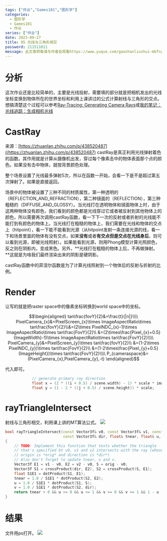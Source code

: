 ```yaml
---
tags: ["作业","Games101","图形学"]
categories:
  - 图形学
  - Games101
  - 作业
series: ["作业"]
date: 2023-09-27
title: 05 光线与三角形相交 
password: 211511011
message: 此文章转载请与作者处观看https://www.yuque.com/gaoshanliushui-mbfny
---
```

# 分析
这次作业还是比较简单的，主要是光线投射，需要填的部分就是把相机发出的光线坐标变换到物体所在的世界坐标和利用上课讲过的公式计算射线与三角形的交点。
想搞清楚这个过程可以参考[Ray-Tracing: Generating Camera Rays](/https://www.scratchapixel.com/lessons/3d-basic-rendering/ray-tracing-generating-camera-rays/generating-camera-rays)或[我的笔记：光线追踪：生成相机光线](/https://www.yuque.com/gaoshanliushui-mbfny/sst4c5/ppkqf2)
# CastRay
来源：[https://zhuanlan.zhihu.com/p/438520487](/https://zhuanlan.zhihu.com/p/438520487)
castRay是真正利用光线弹射着色的函数。其作用就是计算从摄像机出发，穿过每个像素击中的物体表面那个点的颜色。如果没有击中物体，就按背景颜色处理。

整个场景设置了光线最多弹射5次，所以在函数一开始，会看一下是不是超过第五次弹射了。如果是直接返回。

场景中的物体被设置了三种不同的材质属性，第一种透明的（REFLECTION_AND_REFRACTION），第二种镜面的（REFLECTION），第三种粗糙的（DIFFUSE_AND_GLOSSY）。当光线打在透明物体和镜面物体上时，由于这两种物体没有颜色，我们看到的颜色都是光线穿过它或者被反射到其他物体上的颜色，所以需要再次调用castRay函数，看一下下一次的反射或者折射的光线能不能打到有颜色的物体上。当光线打在粗糙的物体上，我们需要在光线和物体的交点上（hitpoint），看一下能不能看到光源（从hitpoint发射一条连接光源的线，看一下和场景里面的物体有没有交点，如果**没有**或者**有交点但是交点在光线身后**，则可以看到光源，即被光线照射）。如果能看到光源，则用Phong模型计算光照颜色，反之则在阴影内，变成黑色。另外，**光线打在粗糙的物体上后，不再做弹射。**这就是为啥我们最终渲染出来的阴影是硬阴影。

castRay函数中的菲涅尔函数是为了计算光线照射到一个物体后的反射与折射的比例。
# Render
让写的就是把raster space中的像素坐标转换到world space中的坐标。

$$\begin{aligned}
tan\frac{fovY}{2}&=\frac{t}{|n|}\\\\
PixelCamera_{x}&=PixelScreen_{x}\times ImageAspectRatio\times tan\frac{fovY}{2}\\&=(2\times PixelNDC_{x}-1)\times ImageAspectRatio\times tan\frac{FovY}{2}\\
&=(2\times\frac{Pixel_{x}+0.5}{ImageWidth}-1)\times ImageAspectRatio\times tan\frac{FovY}{2}\\\\
PixelCamera_{y}&=PixelScreen_{y}\times tan\frac{fovY}{2}\\
&=(1-2\times PixelNDC_{y})\times tan\frac{FovY}{2}\\
&=(1-2\times\frac{Pixel_{y}+0.5}{ImageHeight})\times tan\frac{FovY}{2}\\\\
P_{cameraspace}&=(PixelCamera_{x},PixelCamera_{y},-t)
\end{aligned}$$

代入即可。

```cpp
            // generate primary ray direction
            float x = (2 * ((i + 0.5) / scene.width) - 1) * scale * imageAspectRatio;
            float y = (1 - 2 * ((j + 0.5) / scene.height)) * scale;
```
# rayTriangleIntersect
射线与三角形相交，利用课上讲的MT算法公式。
![](/images/posts/1694860764080-f7bd6224-9c26-4ce5-8a94-e3a1ec99001e.png)

```cpp
bool rayTriangleIntersect(const Vector3f& v0, const Vector3f& v1, const Vector3f& v2, const Vector3f& orig,
                          const Vector3f& dir, float& tnear, float& u, float& v)
{
    // TODO: Implement this function that tests whether the triangle
    // that's specified bt v0, v1 and v2 intersects with the ray (whose
    // origin is *orig* and direction is *dir*)
    // Also don't forget to update tnear, u and v.
    Vector3f E1 = v1 - v0, E2 = v2 - v0, S = orig - v0;
    Vector3f S1 = crossProduct(dir, E2), S2 = crossProduct(S, E1);
    float S1E1 = dotProduct(S1, E1);
    tnear = 1.0 / S1E1 * dotProduct(S2, E2);
    u = 1.0 / S1E1 * dotProduct(S1, S);
    v = 1.0 / S1E1 * dotProduct(S2, dir);
    return tnear > 0 && u >= 0 && u <= 1 && v >= 0 && v <= 1 && 1 - u - v >= 0 && 1 - u - v <= 1;
}
```
# 结果
文件用ps打开。
![](/images/posts/1694860764179-f04c4720-2b38-4d98-a904-f51cdb9c05c1.png)
